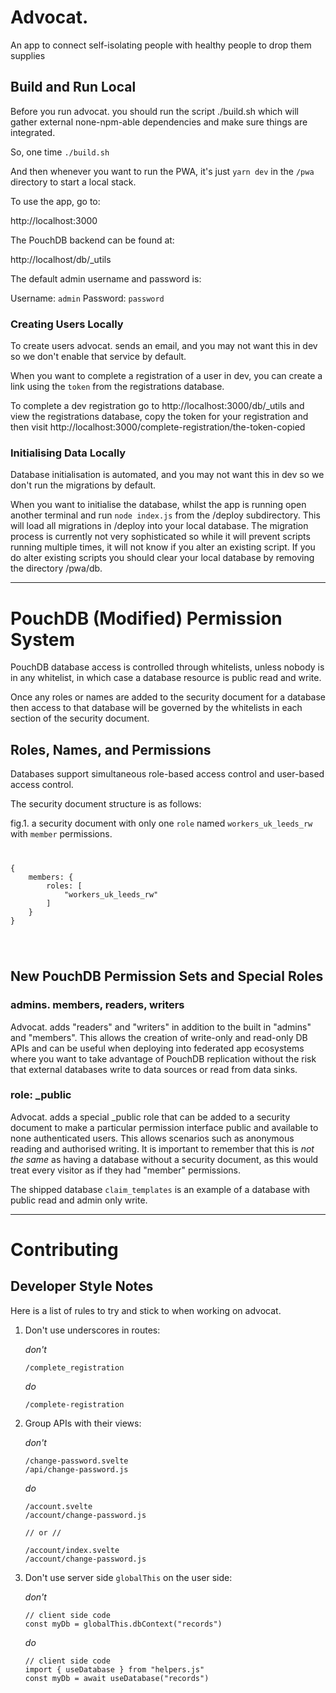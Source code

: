 # Advocat.

An app to connect self-isolating people with healthy people to drop them supplies

## Build and Run Local

Before you run advocat. you should run the script ./build.sh which will gather external none-npm-able dependencies and make sure things are integrated.

So, one time `./build.sh`

And then whenever you want to run the PWA, it's just `yarn dev` in the `/pwa` directory to start a local stack.

To use the app, go to:

http://localhost:3000

The PouchDB backend can be found at:

http://localhost/db/_utils

The default admin username and password is:

Username: `admin`
Password: `password`

###  Creating Users Locally

To create users advocat. sends an email, and you may not want this in dev so we don't enable that service by default.

When you want to complete a registration of a user in dev, you can create a link using the `token` from the registrations database.

To complete a dev registration go to http://localhost:3000/db/_utils and view the registrations database, copy the token for your registration and then visit http://localhost:3000/complete-registration/the-token-copied

### Initialising Data Locally

Database initialisation is automated, and you may not want this in dev so we don't run the migrations by default.

When you want to initialise the database, whilst the app is running open another terminal and run `node index.js` from the /deploy subdirectory. This will load all migrations in /deploy into your local database. The migration process is currently not very sophisticated so while it will prevent scripts running multiple times, it will not know if you alter an existing script. If you do alter existing scripts you should clear your local database by removing the directory /pwa/db.

---

# PouchDB (Modified) Permission System

PouchDB database access is controlled through whitelists, unless nobody is in any whitelist, in which case a database resource is public read and write.

Once any roles or names are added to the security document for a database then access to that database will be governed by the whitelists in each section of the security document.

## Roles, Names, and Permissions

Databases support simultaneous role-based access control and user-based access control.

The security document structure is as follows:

fig.1. a security document with only one `role` named `workers_uk_leeds_rw` with `member` permissions.
<code>
<pre>
{
    members: {
        roles: [
            "workers_uk_leeds_rw"
        ]
    }
}
</pre>
</code>

## New PouchDB Permission Sets and Special Roles

### admins. members, readers, writers

Advocat. adds "readers" and "writers" in addition to the built in "admins" and "members". This allows the creation of write-only and read-only DB APIs and can be useful when deploying into federated app ecosystems where you want to take advantage of PouchDB replication without the risk that external databases write to data sources or read from data sinks.

### role: _public

Advocat. adds a special _public role that can be added to a security document to make a particular permission interface public and available to none authenticated users. This allows scenarios such as anonymous reading and authorised writing. It is important to remember that this is *not the same* as having a database without a security document, as this would treat every visitor as if they had "member" permissions.

The shipped database `claim_templates` is an example of a database with public read and admin only write.

---

# Contributing

## Developer Style Notes

Here is a list of rules to try and stick to when working on advocat.

1. Don't use underscores in routes:

    _don't_

    ```
    /complete_registration
    ```

    _do_ 

    ```
    /complete-registration
    ```

2. Group APIs with their views:

    _don't_

    ```
    /change-password.svelte
    /api/change-password.js
    ```

    _do_

    ```
    /account.svelte
    /account/change-password.js

    // or //

    /account/index.svelte
    /account/change-password.js
    ```

3. Don't use server side `globalThis` on the user side:

    _don't_

    ```
    // client side code
    const myDb = globalThis.dbContext("records")
    ```

    _do_

    ```
    // client side code
    import { useDatabase } from "helpers.js"
    const myDb = await useDatabase("records")
    ```

